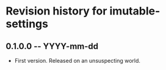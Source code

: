 # Revision history for imutable-settings

## 0.1.0.0  -- YYYY-mm-dd

* First version. Released on an unsuspecting world.
